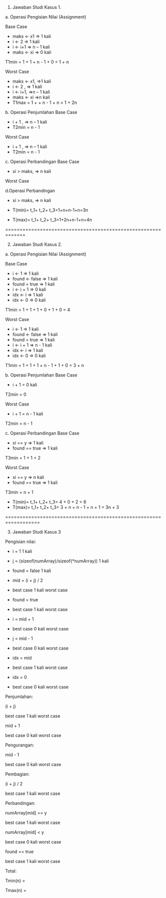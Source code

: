 1. Jawaban Studi Kasus 1.

a. Operasi Pengisian Nilai (Assignment)

Base Case
- maks <- x1 => 1 kali
- i <- 2 => 1 kali
- i <- i+1 => n – 1 kali
- maks <- xi => 0 kali

T1min = 1 + 1 + n - 1 + 0 = 1 + n

Worst Case
- maks <- x1, =>1 kali
- i <- 2 , => 1 kali
- i <- i+1, =>n – 1 kali
- maks <- xi =>n kali
- T1max = 1 + + n - 1 + n = 1 + 2n

b. Operasi Penjumlahan
Base Case
- i + 1 , => n – 1 kali
- T2min = n - 1

Worst Case
- i + 1 , => n – 1 kali
- T2min = n - 1

c. Operasi Perbandingan
Base Case
- xi > maks, => n kali

Worst Case

d.Operasi Perbandingan
- xi > maks, => n kali

- T(min)= t_1+ t_2+ t_3=1+n+n-1+n=3n
- T(max)= t_1+ t_2+ t_3=1+2n+n-1+n=4n

=============================================================

2. Jawaban Studi Kasus 2.

a. Operasi Pengisian Nilai (Assignment)

Base Case
- i <- 1 => 	1 kali
- found <- false => 1 kali
- found = true => 1 kali
- i <- i + 1 => 0 kali
- idx <- i => 1 kali
- idx <- 0 => 0 kali

T1min = 1 + 1 + 1 + 0 + 1 + 0 = 4

Worst Case
- i <- 1 => 	1 kali
- found <- false => 1 kali
- found = true => 1 kali
- i <- i + 1 => n - 1 kali
- idx <- i => 1 kali
- idx <- 0 => 0 kali


T1min = 1 + 1 + 1 + n - 1 + 1 + 0 = 3 + n



b. Operasi Penjumlahan
Base Case
- i + 1 = 0 kali

T2min = 0

Worst Case
- i + 1 = n - 1 kali

T2min = n - 1


c. Operasi Perbandingan
Base Case
- xi == y  => 1 kali
- found == true => 1 kali

T3min = 1 + 1 = 2

Worst Case
- xi ==  y  => n kali
- found == true => 1 kali

T3min = n + 1


- T(min)= t_1+ t_2+ t_3= 4 + 0 + 2 = 6
- T(max)= t_1+ t_2+ t_3= 3 + n + n - 1 + n + 1 = 3n + 3

==================================================================

3. Jawaban Studi Kasus 3

Pengisian nilai:

- i = 1	1 kali
- j = (sizeof(numArray)/sizeof(*numArray))	1 kali
- found = false	1 kali
- mid = (i + j) / 2
- best case	1 kali worst case

- found = true
- best case	1 kali worst case

- i = mid + 1
- best case	0 kali worst case

- j = mid - 1
- best case	0 kali worst case

- idx = mid
- best case	1 kali worst case

- idx = 0
- best case	0 kali worst case

Penjumlahan:

 (i + j)
  
 best case	1 kali worst case

  mid + 1

best case	0 kali worst case

Pengurangan:

mid - 1

best case	0 kali worst case

Pembagian:

(i + j) / 2

best case	1 kali worst case

Perbandingan:

numArray[mid] == y

best case	1 kali worst case

numArray[mid] < y

best case	0 kali worst case

found == true

best case	1 kali worst case

Total:

Tmin(n) =

Tmax(n) =



